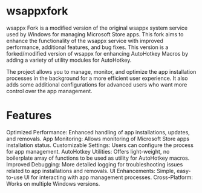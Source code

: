 # wsappxfork
wsappx Fork is a modified version of the original wsappx system service used by Windows for managing Microsoft Store apps. This fork aims to enhance the functionality of the wsappx service with improved performance, additional features, and bug fixes.
This version is a forked/modified version of wsappx for enhancing AutoHotkey Macros by adding a variety of utility modules for AutoHotkey.

The project allows you to manage, monitor, and optimize the app installation processes in the background for a more efficient user experience. It also adds some additional configurations for advanced users who want more control over the app management.

# Features
Optimized Performance: Enhanced handling of app installations, updates, and removals.
App Monitoring: Allows monitoring of Microsoft Store apps installation status.
Customizable Settings: Users can configure the process for app management.
AutoHotkey Utilities: Offers light-weight, no boilerplate array of functions to be used as utility for AutoHotkey macros.
Improved Debugging: More detailed logging for troubleshooting issues related to app installations and removals.
UI Enhancements: Simple, easy-to-use UI for interacting with app management processes.
Cross-Platform: Works on multiple Windows versions.
